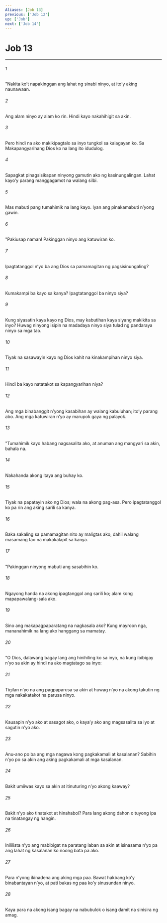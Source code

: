 ```yaml
---
Aliases: [Job 13]
previous: ['Job 12']
up: ['Job']
next: ['Job 14']
---
```

# Job 13

***






















###### 1 










"Nakita koʼt napakinggan ang lahat ng sinabi ninyo, at itoʼy aking naunawaan. 





















###### 2 










Ang alam ninyo ay alam ko rin. Hindi kayo nakahihigit sa akin. 





















###### 3 










Pero hindi na ako makikipagtalo sa inyo tungkol sa kalagayan ko. Sa Makapangyarihang Dios ko na lang ito idudulog. 





















###### 4 










Sapagkat pinagsisikapan ninyong gamutin ako ng kasinungalingan. Lahat kayoʼy parang manggagamot na walang silbi. 





















###### 5 










Mas mabuti pang tumahimik na lang kayo. Iyan ang pinakamabuti nʼyong gawin. 





















###### 6 










"Pakiusap naman! Pakinggan ninyo ang katuwiran ko. 





















###### 7 










Ipagtatanggol nʼyo ba ang Dios sa pamamagitan ng pagsisinungaling? 





















###### 8 










Kumakampi ba kayo sa kanya? Ipagtatanggol ba ninyo siya? 





















###### 9 










Kung siyasatin kaya kayo ng Dios, may kabutihan kaya siyang makikita sa inyo? Huwag ninyong isipin na madadaya ninyo siya tulad ng pandaraya ninyo sa mga tao. 





















###### 10 










Tiyak na sasawayin kayo ng Dios kahit na kinakampihan ninyo siya. 





















###### 11 










Hindi ba kayo natatakot sa kapangyarihan niya? 





















###### 12 










Ang mga binabanggit nʼyong kasabihan ay walang kabuluhan; itoʼy parang abo. Ang mga katuwiran nʼyo ay marupok gaya ng palayok. 





















###### 13 










"Tumahimik kayo habang nagsasalita ako, at anuman ang mangyari sa akin, bahala na. 





















###### 14 










Nakahanda akong itaya ang buhay ko. 





















###### 15 










Tiyak na papatayin ako ng Dios; wala na akong pag-asa. Pero ipagtatanggol ko pa rin ang aking sarili sa kanya. 





















###### 16 










Baka sakaling sa pamamagitan nito ay maligtas ako, dahil walang masamang tao na makakalapit sa kanya. 





















###### 17 










"Pakinggan ninyong mabuti ang sasabihin ko. 





















###### 18 










Ngayong handa na akong ipagtanggol ang sarili ko; alam kong mapapawalang-sala ako. 





















###### 19 










Sino ang makapagpaparatang na nagkasala ako? Kung mayroon nga, mananahimik na lang ako hanggang sa mamatay. 





















###### 20 










"O Dios, dalawang bagay lang ang hinihiling ko sa inyo, na kung ibibigay nʼyo sa akin ay hindi na ako magtatago sa inyo: 





















###### 21 










Tigilan nʼyo na ang pagpaparusa sa akin at huwag nʼyo na akong takutin ng mga nakakatakot na parusa ninyo. 





















###### 22 










Kausapin nʼyo ako at sasagot ako, o kayaʼy ako ang magsasalita sa iyo at sagutin nʼyo ako. 





















###### 23 










Anu-ano po ba ang mga nagawa kong pagkakamali at kasalanan? Sabihin nʼyo po sa akin ang aking pagkakamali at mga kasalanan. 





















###### 24 










Bakit umiiwas kayo sa akin at itinuturing nʼyo akong kaaway? 





















###### 25 










Bakit nʼyo ako tinatakot at hinahabol? Para lang akong dahon o tuyong ipa na tinatangay ng hangin. 





















###### 26 










Inililista nʼyo ang mabibigat na paratang laban sa akin at isinasama nʼyo pa ang lahat ng kasalanan ko noong bata pa ako. 





















###### 27 










Para nʼyong ikinadena ang aking mga paa. Bawat hakbang koʼy binabantayan nʼyo, at pati bakas ng paa koʼy sinusundan ninyo. 





















###### 28 










Kaya para na akong isang bagay na nabubulok o isang damit na sinisira ng amag.
